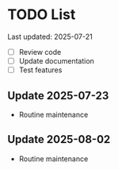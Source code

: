 # TODO List

Last updated: 2025-07-21

- [ ] Review code
- [ ] Update documentation
- [ ] Test features

<!-- Last updated: 2025-08-06 -->

## Update 2025-07-23
- Routine maintenance


## Update 2025-08-02
- Routine maintenance
